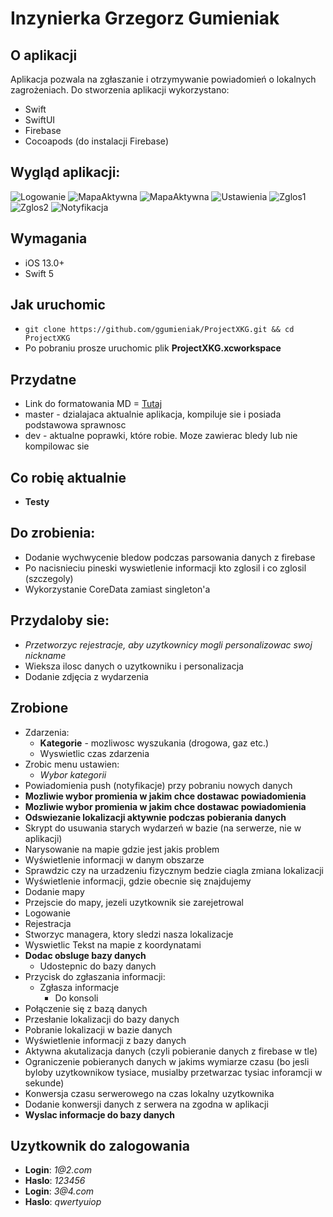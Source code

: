#  Inzynierka Grzegorz Gumieniak 


## O aplikacji
Aplikacja pozwala na zgłaszanie i otrzymywanie powiadomień o lokalnych zagrożeniach. 
Do stworzenia aplikacji wykorzystano:
* Swift
* SwiftUI
* Firebase
* Cocoapods (do instalacji Firebase)

## Wygląd aplikacji:
![Logowanie](./images/Logowanie.png)
![MapaAktywna](./images/MapaAktywna.png)
![MapaAktywna](./images/MapaSzczegolowa.png)
![Ustawienia](./images/Ustawienia.png)
![Zglos1](./images/Zglos_1.png)
![Zglos2](./images/Zglos_2.png)
![Notyfikacja](./images/Notyfikacja.png)

## Wymagania
* iOS 13.0+ 
* Swift 5
## Jak uruchomic
* `git clone https://github.com/ggumieniak/ProjectXKG.git && cd ProjectXKG`
* Po pobraniu  prosze uruchomic plik __ProjectXKG.xcworkspace__  
## Przydatne
* Link do formatowania MD =  [Tutaj](https://github.com/adam-p/markdown-here/wiki/Markdown-Cheatsheet)
* master - dzialajaca aktualnie aplikacja, kompiluje sie i posiada podstawowa sprawnosc
* dev - aktualne poprawki, które robie. Moze zawierac bledy lub nie kompilowac sie
## Co robię aktualnie
* __Testy__ 
## Do zrobienia:
* Dodanie wychwycenie bledow podczas parsowania danych z firebase
* Po nacisnieciu pineski wyswietlenie informacji kto zglosil i co zglosil (szczegoly)
* Wykorzystanie CoreData zamiast singleton'a 
## Przydaloby sie:
* _Przetworzyc rejestracje, aby uzytkownicy mogli personalizowac swoj nickname_
* Wieksza ilosc danych o uzytkowniku i personalizacja
* Dodanie zdjęcia z wydarzenia
## Zrobione
* Zdarzenia:
    * __Kategorie__ - mozliwosc wyszukania (drogowa, gaz etc.)
    * Wyswietlic czas zdarzenia
* Zrobic menu ustawien: 
    * _Wybor kategorii_ 
* Powiadomienia push (notyfikacje) przy pobraniu nowych danych
* __Mozliwie wybor promienia w jakim chce dostawac powiadomienia__
* __Mozliwie wybor promienia w jakim chce dostawac powiadomienia__
* __Odswiezanie lokalizacji aktywnie podczas pobierania danych__
* Skrypt do usuwania starych wydarzeń w bazie (na serwerze, nie w aplikacji)
* Narysowanie na mapie gdzie jest jakis problem
* Wyświetlenie informacji w danym obszarze 
* Sprawdzic czy na urzadzeniu fizycznym bedzie ciagla zmiana lokalizacji
* Wyświetlenie informacji, gdzie obecnie się znajdujemy
* Dodanie mapy
* Przejscie do mapy, jezeli uzytkownik sie zarejetrowal
* Logowanie
* Rejestracja
* Stworzyc managera, ktory sledzi nasza lokalizacje
* Wyswietlic Tekst na mapie z koordynatami
* __Dodac obsluge bazy danych__
    * Udostepnic do bazy danych
* Przycisk do zgłaszania informacji:
    * Zgłasza informacje
        * Do konsoli
* Połączenie się z bazą danych
* Przesłanie lokalizacji do bazy danych
* Pobranie lokalizacji w bazie danych
* Wyświetlenie informacji z bazy danych
* Aktywna akutalizacja danych (czyli pobieranie danych z firebase w tle)
* Ograniczenie pobieranych danych w jakims wymiarze czasu (bo jesli byloby uzytkownikow tysiace, musialby przetwarzac tysiac inforamcji w sekunde)
* Konwersja czasu serwerowego na czas lokalny uzytkownika
* Dodanie konwersji danych z serwera na zgodna w aplikacji
* __Wyslac informacje do bazy danych__
## Uzytkownik do zalogowania
* __Login__: _1@2.com_
* __Haslo__: _123456_
* __Login__: _3@4.com_
* __Haslo__: _qwertyuiop_

